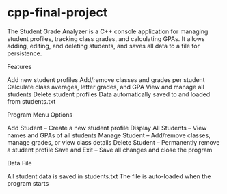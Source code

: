 # cpp-final-project
The Student Grade Analyzer is a C++ console application for managing student profiles, tracking class grades, and calculating GPAs. It allows adding, editing, and deleting students, and saves all data to a file for persistence.

Features

Add new student profiles
Add/remove classes and grades per student
Calculate class averages, letter grades, and GPA
View and manage all students
Delete student profiles
Data automatically saved to and loaded from students.txt


Program Menu Options

Add Student – Create a new student profile
Display All Students – View names and GPAs of all students
Manage Student – Add/remove classes, manage grades, or view class details
Delete Student – Permanently remove a student profile
Save and Exit – Save all changes and close the program

Data File

All student data is saved in students.txt
The file is auto-loaded when the program starts
